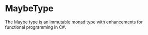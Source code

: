 # MaybeType
The Maybe type is an immutable monad type with enhancements for functional programming in C#.

